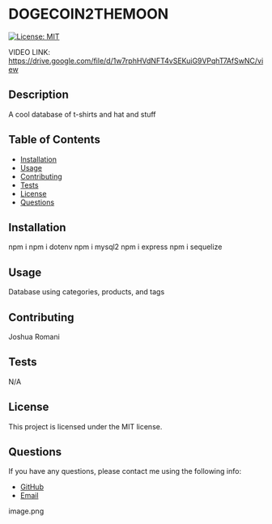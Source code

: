 # DOGECOIN2THEMOON

[![License: MIT](https://img.shields.io/badge/License-MIT-yellow.svg)](https://opensource.org/licenses/MIT)

VIDEO LINK: https://drive.google.com/file/d/1w7rphHVdNFT4vSEKuiG9VPqhT7AfSwNC/view

## Description

A cool database of t-shirts and hat and stuff

## Table of Contents

- [Installation](#installation)
- [Usage](#usage)
- [Contributing](#contributing)
- [Tests](#tests)
- [License](#license)
- [Questions](#questions)

## Installation

npm i
npm i dotenv
npm i mysql2
npm i express
npm i sequelize

## Usage

Database using categories, products, and tags

## Contributing

Joshua Romani

## Tests

N/A

## License

This project is licensed under the MIT license.

## Questions

If you have any questions, please contact me using the following info:

- [GitHub](https://github.com/DongleJosh)
- [Email](JoshuaJamesRomani@gmail.com)
 
image.png
 
